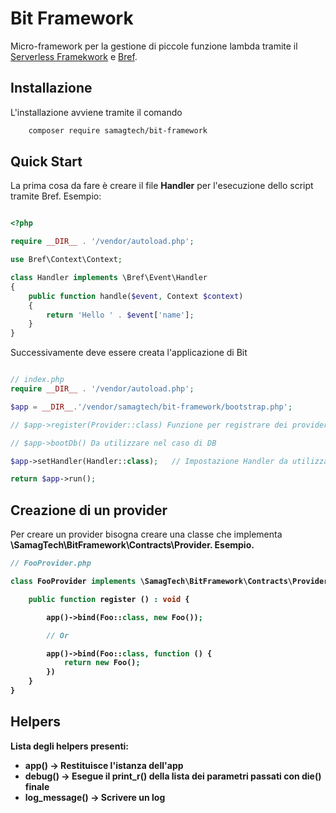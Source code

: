 # Bit Framework

Micro-framework per la gestione di piccole funzione lambda tramite il [Serverless Framekwork](https://serverless.com/) e [Bref](https://bref.sh).

## Installazione

L'installazione avviene tramite il comando

```bash
    composer require samagtech/bit-framework
```

## Quick Start

La prima cosa da fare è creare il file <b>Handler</b> per l'esecuzione dello script tramite Bref. Esempio:

```php

<?php

require __DIR__ . '/vendor/autoload.php';

use Bref\Context\Context;

class Handler implements \Bref\Event\Handler
{
    public function handle($event, Context $context)
    {
        return 'Hello ' . $event['name'];
    }
}

```

Successivamente deve essere creata l'applicazione di Bit

```php

// index.php
require __DIR__ . '/vendor/autoload.php';

$app = __DIR__.'/vendor/samagtech/bit-framework/bootstrap.php';

// $app->register(Provider::class) Funzione per registrare dei provider

// $app->bootDb() Da utilizzare nel caso di DB

$app->setHandler(Handler::class);   // Impostazione Handler da utilizzare

return $app->run();

```

## Creazione di un provider

Per creare un provider bisogna creare una classe che implementa <b>\SamagTech\BitFramework\Contracts\Provider<b>. Esempio.

```php
// FooProvider.php

class FooProvider implements \SamagTech\BitFramework\Contracts\Provider {

    public function register () : void {

        app()->bind(Foo::class, new Foo());

        // Or

        app()->bind(Foo::class, function () {
            return new Foo();
        })
    }
}

```

## Helpers

Lista degli helpers presenti:

- app() -> Restituisce l'istanza dell'app
- debug() -> Esegue il print_r() della lista dei parametri passati con die() finale
- log_message() -> Scrivere un log